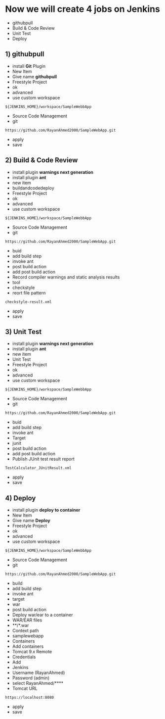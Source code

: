 # Now we will create 4 jobs on Jenkins

- githubpull
- Build & Code Review
- Unit Test
- Deploy




## 1) **githubpull** 
- install **Git** Plugin
- New Item
- Give name **githubpull**
- Freestyle Project
- ok
- advanced
- use custom workspace
```
${JENKINS_HOME}/workspace/SampleWebbApp
```
- Source Code Management
- git
```
https://github.com/RayanAhmed2000/SampleWebApp.git
```
- apply
- save

## 2) **Build & Code Review**
- install plugin **warnings next generation**
- install plugin **ant**
- new item
- buildandcodedeploy
- Freestyle Project
- ok
- advanced
- use custom workspace
```
${JENKINS_HOME}/workspace/SampleWebbApp
```
- Source Code Management
- git
```
https://github.com/RayanAhmed2000/SampleWebApp.git
```
- buid
- add build step
- invoke ant
- post build action
- add post build action
- Record compiler warnings and static analysis results
- tool
- checkstyle
- reort file pattern
```
checkstyle-result.xml
```
- apply
- save

## 3) **Unit Test**
- install plugin **warnings next generation**
- install plugin **ant**
- new item
- Unit Test
- Freestyle Project
- ok
- advanced
- use custom workspace
```
${JENKINS_HOME}/workspace/SampleWebbApp
```
- Source Code Management
- git
```
https://github.com/RayanAhmed2000/SampleWebApp.git
```
- buid
- add build step
- invoke ant
- Target
- junit
- post build action
- add post build action
- Publish JUnit test result report
```
TestCalculator_JUnitResult.xml
```
- apply
- save


## 4) **Deploy**
- install plugin **deploy to container**
- New Item
- Give name **Deploy**
- Freestyle Project
- ok
- advanced
- use custom workspace
```
${JENKINS_HOME}/workspace/SampleWebbApp
```
- Source Code Management
- git
```
https://github.com/RayanAhmed2000/SampleWebApp.git
```
- build
- add build step
- invoke ant
- target
- war
- post build action
- Deploy war/ear to a container
- WAR/EAR files
- **/*.war
- Context path
- samplewebapp
- Containers
- Add containers
- Tomcat 9.x Remote
- Credentials
- Add
- Jenkins
- Username (RayanAhmed)
- Password (admin)
- select RayanAhmed/****
- Tomcat URL
```
https://localhost:8080
```
- apply
- save


